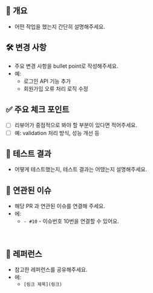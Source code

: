 ## 📌 개요

- 어떤 작업을 했는지 간단히 설명해주세요.

## 🛠️ 변경 사항
- 주요 변경 사항을 bullet point로 작성해주세요.
- 예:
    - 로그인 API 기능 추가
    - 회원가입 오류 처리 로직 수정

## ✅ 주요 체크 포인트

- [ ] 리뷰어가 중점적으로 봐야 할 부분이 있다면 적어주세요.
- [ ] 예: validation 처리 방식, 성능 개선 등

## 🔁 테스트 결과

- 어떻게 테스트했는지, 테스트 결과는 어땠는지 설명해주세요.

## 🔗 연관된 이슈

- 해당 PR 과 연관된 이슈를 연결해 주세요.
- 에:
  - `- #10` - 이슈번호 10번을 연결할 수 있어요.

<br>

## 📑 레퍼런스

- 참고한 레퍼런스를 공유해주세요.
- 에:
    - `[링크 제목](링크)`

